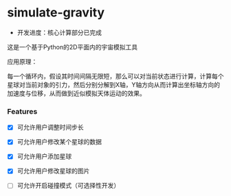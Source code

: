 # simulate-gravity
- 开发进度：核心计算部分已完成

这是一个基于Python的2D平面内的宇宙模拟工具

应用原理：

每一个循环内，假设其时间间隔无限短，那么可以对当前状态进行计算，计算每个星球对当前对象的引力，然后分别分解到X轴，Y轴方向从而计算出坐标轴方向的加速度与位移，从而做到近似模拟天体运动的效果。

### Features

- [x] 可允许用户调整时间步长
- [x] 可允许用户修改某个星球的数据
- [x] 可允许用户添加星球
- [x] 可允许用户修改星球的图片
- [ ] 可允许开启碰撞模式（可选择性开发）

